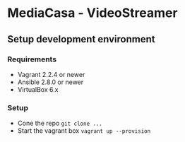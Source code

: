 # MediaCasa - VideoStreamer
## Setup development environment
### Requirements
* Vagrant 2.2.4 or newer
* Ansible 2.8.0 or newer
* VirtualBox 6.x
### Setup
* Cone the repo `git clone ...`
* Start the vagrant box `vagrant up --provision`

